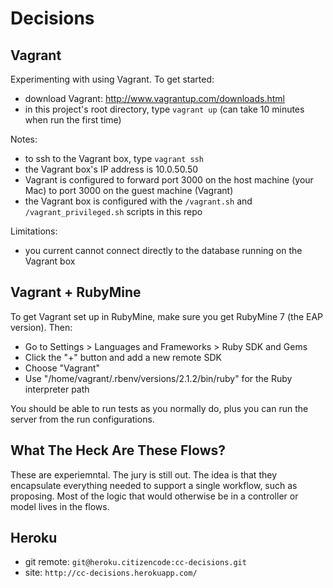 # Decisions

## Vagrant

Experimenting with using Vagrant. To get started:

  * download Vagrant: http://www.vagrantup.com/downloads.html
  * in this project's root directory, type `vagrant up` (can take 10 minutes when run the first time)

Notes:
  * to ssh to the Vagrant box, type `vagrant ssh`
  * the Vagrant box's IP address is 10.0.50.50
  * Vagrant is configured to forward port 3000 on the host machine (your Mac) to port 3000 on the guest machine (Vagrant)
  * the Vagrant box is configured with the `/vagrant.sh` and `/vagrant_privileged.sh` scripts in this repo

Limitations:
  * you current cannot connect directly to the database running on the Vagrant box

## Vagrant + RubyMine

To get Vagrant set up in RubyMine, make sure you get RubyMine 7 (the EAP version). Then:

  * Go to Settings > Languages and Frameworks > Ruby SDK and Gems
  * Click the "+" button and add a new remote SDK
  * Choose "Vagrant"
  * Use "/home/vagrant/.rbenv/versions/2.1.2/bin/ruby" for the Ruby interpreter path

You should be able to run tests as you normally do, plus you can run the server from the run configurations.

## What The Heck Are These Flows?

These are experiemntal. The jury is still out. The idea is that they encapsulate everything needed to support a
single workflow, such as proposing. Most of the logic that would otherwise be in a controller or model lives in
the flows.

## Heroku

  * git remote: `git@heroku.citizencode:cc-decisions.git`
  * site: `http://cc-decisions.herokuapp.com/`
